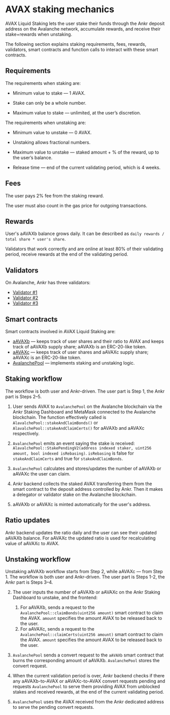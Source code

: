 # AVAX staking mechanics

AVAX Liquid Staking lets the user stake their funds through the Ankr deposit address on the Avalanche network, accumulate rewards, and receive their stake+rewards when unstaking.

The following section explains staking requirements, fees, rewards, validators, smart contracts and function calls to interact with these smart contracts.


## Requirements

The requirements when staking are:

* Minimum value to stake — 1 AVAX.

* Stake can only be a whole number.

* Maximum value to stake — unlimited, at the user’s discretion.

The requirements when unstaking are:

* Minimum value to unstake — 0 AVAX.

* Unstaking allows fractional numbers.

* Maximum value to unstake — staked amount + % of the reward, up to the user’s balance.

* Release time — end of the current validating period, which is 4 weeks.


## Fees

The user pays 2% fee from the staking reward.

The user must also count in the gas price for outgoing transactions.


## Rewards

User's aAVAXb balance grows daily. It can be described as `daily rewards / total share * user's share`.

Validators that work correctly and are online at least 80% of their validating period, receive rewards at the end of the validating period.


## Validators

On Avalanche, Ankr has three validators:
* [Validator #1](https://avascan.info/staking/validator/NodeID-NcZtrWEjPY7XDT5PHgZbwXLCW3LGBjxui)
* [Validator #2](https://avascan.info/staking/validator/NodeID-955GU1MqWL8yXAtoc8AsE7FNx4nGC9JyL)
* [Validator #3](https://avascan.info/staking/validator/NodeID-9CnrQBBFSkE2Xzfcz3Tk1e8iauq8iNR88)


## Smart contracts
Smart contracts involved in AVAX Liquid Staking are:
* [aAVAXb](https://snowtrace.io/address/0x6C6f910A79639dcC94b4feEF59Ff507c2E843929#code) — keeps track of user shares and their ratio to AVAX and keeps track of aAVAXb supply share; aAVAXb is an ERC-20-like token.
* [aAVAXc](https://snowtrace.io/address/0xc3344870d52688874b06d844e0c36cc39fc727f6#code) — keeps track of user shares and aAVAXc supply share; aAVAXc is an ERC-20-like token.
* [AvalanchePool](https://snowtrace.io/address/0x7BAa1E3bFe49db8361680785182B80BB420A836D#code) — implements staking and unstaking logic.


## Staking workflow
The workflow is both user and Ankr-driven. The user part is Step 1, the Ankr part is Steps 2–5. 

1. User sends AVAX to `AvalanchePool` on the Avalanche blockchain via the Ankr Staking Dashboard and MetaMask connected to the Avalanche blockchain. The function effectively called is `AlavalchePool::stakeAndClaimBonds()` or `AlavalchePool::stakeAndClaimCerts()` for aAVAXb and aAVAXc respectively. 

2. `AvalanchePool` emits an event saying the stake is received: `AlavalchePool::StakePendingV2(address indexed staker, uint256 amount, bool indexed isRebasing)`. `isRebasing` is false for `stakeAndClaimCerts` and true for `stakeAndClaimBonds`.

3. `AvalanchePool` calculates and stores/updates the number of aAVAXb or aAVAXc the user can claim.

4. Ankr backend collects the staked AVAX transferring them from the smart contract to the deposit address controlled by Ankr. Then it makes a delegator or validator stake on the Avalanche blockchain.

5. aAVAXb or aAVAXc is minted automatically for the user's address.

## Ratio updates

Ankr backend updates the ratio daily and the user can see their updated aAVAXb balance. For aAVAXc the updated ratio is used for recalculating value of aAVAXc to AVAX.

## Unstaking workflow

Unstaking aAVAXb workflow starts from Step 2, while aAVAXc — from Step 1. The workflow is both user and Ankr-driven. The user part is Steps 1-2, the Ankr part is Steps 3–4.

2. The user inputs the number of aAVAXb or aAVAXc on the Ankr Staking Dashboard to unstake, and the frontend:
   1. For aAVAXb, sends a request to the `AvalanchePool::claimBonds(uint256 amount)` smart contract to claim the AVAX. `amount` specifies the amount AVAX to be released back to the user.
   2. For aAVAXc, sends a request to the `AvalanchePool::claimCerts(uint256 amount)` smart contract to claim the AVAX. `amount` specifies the amount AVAX to be released back to the user.
   
3. `AvalanchePool` sends a convert request to the `aAVAXb` smart contract that burns the corresponding amount of aAVAXb. `AvalanchePool` stores the convert request. 

4. When the current validation period is over, Ankr backend checks if there any aAVAXb-to-AVAX or aAVAXc-to-AVAX convert requests pending and requests `AvalanchePool` to serve them providing AVAX from unblocked stakes and received rewards, at the end of the current validating period.

5. `AvalanchePool` uses the AVAX received from the Ankr dedicated address to serve the pending convert requests. 